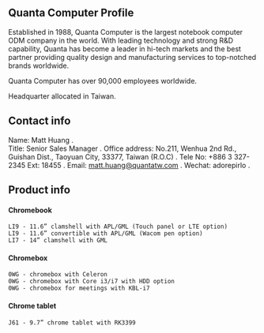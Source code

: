 ## Quanta Computer Profile

Established in 1988, Quanta Computer is the largest notebook computer ODM company in the world. With leading technology and strong R&D capability, Quanta has become a leader in hi-tech markets and the best partner providing quality design and manufacturing services to top-notched brands worldwide.

Quanta Computer has over 90,000 employees worldwide. 

Headquarter allocated in Taiwan.  

## Contact info

   Name: Matt Huang .    
   Title: Senior Sales Manager . 
   Office address: No.211, Wenhua 2nd Rd., Guishan Dist., Taoyuan City, 33377, Taiwan (R.O.C) . 
   Tele No: +886 3 327-2345 Ext: 18455 . 
   Email: matt.huang@quantatw.com . 
   Wechat: adorepirlo . 

## Product info

#### Chromebook
    LI9 - 11.6” clamshell with APL/GML (Touch panel or LTE option)
    LI9 - 11.6” convertible with APL/GML (Wacom pen option)  
    LI7 - 14” clamshell with GML

#### Chromebox
    0WG - chromebox with Celeron 
    0WG - chromebox with Core i3/i7 with HDD option  
    0WG - chromebox for meetings with KBL-i7

#### Chrome tablet
    J61 - 9.7” chrome tablet with RK3399
